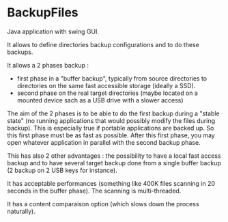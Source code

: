 # BackupFiles

Java application with swing GUI.

It allows to define directories backup configurations and to do these backups.

It allows a 2 phases backup : 
- first phase in a "buffer backup", typically from source directories to directories 
on the same fast accessible storage (ideally a SSD).
- second phase on the real target directories (maybe located on a mounted device sach as a USB drive with a slower access)

The aim of the 2 phases is to be able to do the first backup during a "stable state" (no running applications that would possibly
modify the files during backup). This is especially true if portable applications are backed up. So this first phase must be as fast
as possible. After this first phase, you may open whatever application in parallel with the second backup phase.

This has also 2 other advantages : the possibility to have a local fast access backup and to have several target backup done from
a single buffer backup (2 backup on 2 USB keys for instance).

It has acceptable performances (something like 400K files scanning in 20 seconds in the buffer phase). The scanning is multi-threaded.

It has a content comparaison option (which slows down the process naturally).
